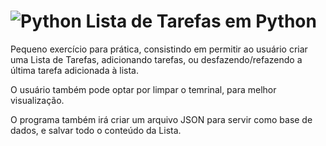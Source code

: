 # ![Python](https://img.shields.io/badge/python-3670A0?style=for-the-badge&logo=python&logoColor=ffdd54) Lista de Tarefas em Python

Pequeno exercício para prática, consistindo em permitir ao usuário criar uma Lista de Tarefas, adicionando tarefas, ou desfazendo/refazendo a última tarefa adicionada à lista.

O usuário também pode optar por limpar o temrinal, para melhor visualização.

O programa também irá criar um arquivo JSON para servir como base de dados, e salvar todo o conteúdo da Lista.

